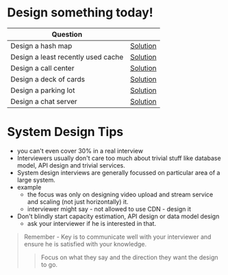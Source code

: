 # Design something today!

| Question |  |
| --- | --- |
| Design a hash map | [Solution](https://github.com/himalayadua/Algos-and-System-Design/blob/main/System%20Design/Questions/Answers/1.%20Design%20a%20Hashmap.md) |
| Design a least recently used cache | [Solution](https://github.com/himalayadua/Algos-and-System-Design/blob/main/System%20Design/Questions/Answers/2.%20Design%20an%20LRU%20cache.md) |
| Design a call center | [Solution](https://github.com/himalayadua/Algos-and-System-Design/blob/main/System%20Design/Questions/Answers/3.%20Design%20a%20call%20center.md) |
| Design a deck of cards | [Solution](https://github.com/himalayadua/Algos-and-System-Design/blob/main/System%20Design/Questions/Answers/4.%20Design%20a%20deck%20of%20cards.md) |
| Design a parking lot | [Solution](https://github.com/himalayadua/Algos-and-System-Design/blob/main/System%20Design/Questions/Answers/5.%20Design%20a%20parking%20lot.md) |
| Design a chat server | [Solution](https://github.com/himalayadua/Algos-and-System-Design/blob/main/System%20Design/Questions/Answers/6.%20Design%20an%20online%20chat.md) |


# System Design Tips
- you can't even cover 30% in a real interview
- Interviewers usually don't care too much about trivial stuff like database model, API design and trivial services.
- System design interviews are generally focussed on particular area of a large system. 
- example
    - the focus was only on designing video upload and stream service and scaling (not just horizontally) it. 
    - interviewer might say - not allowed to use CDN - design it 
- Don't blindly start capacity estimation, API design or data model design
    - ask your interviewer if he is interested in that.

> Remember - Key is to communicate well with your interviewer and ensure he is satisfied with your knowledge. 
>> Focus on what they say and the direction they want the design to go.
